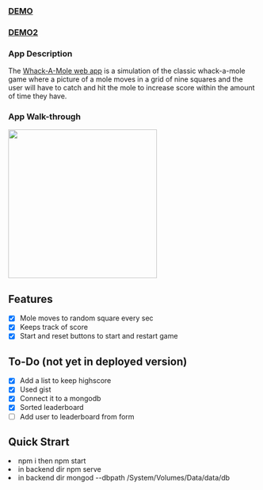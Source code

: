 ### [DEMO](https://zen-goodall-82f929.netlify.app/)
### [DEMO2](http://ec2-54-91-232-242.compute-1.amazonaws.com/)

### App Description
The [Whack-A-Mole web app](https://zen-goodall-82f929.netlify.app/) is a simulation of the classic whack-a-mole game where a picture of a mole moves in a grid of nine squares and the user will have to catch and hit the mole to increase score within the amount of time they have.

### App Walk-through
<img src="https://media.giphy.com/media/LmYzlp94qY9DU5q8lI/giphy.gif" width=300><br>

## Features 
- [x] Mole moves to random square every sec
- [x] Keeps track of score
- [x] Start and reset buttons to start and restart game

## To-Do (not yet in deployed version)
- [x] Add a list to keep highscore
- [x] Used gist
- [x] Connect it to a mongodb
- [x] Sorted leaderboard
- [ ] Add user to leaderboard from form

## Quick Strart
<li> npm i then npm start </li>
<li> in backend dir npm serve </li>
<li> in backend dir mongod --dbpath /System/Volumes/Data/data/db </li>


